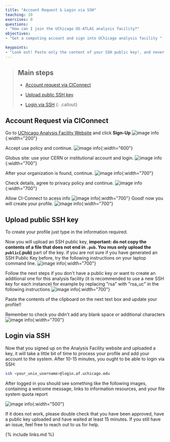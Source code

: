 ```yaml
---
title: "Account Request & Login via SSH"
teaching: 10
exercises: 0
questions:
- "How can I join the UChicago US-ATLAS analysis facility?"
objectives:
- "Get a computing account and sign into UChicago analysis facility "

keypoints:
- "Look out! Paste only the content of your SSH public key!, and never share the content of your SSH private key!"
---
```


> ## Main steps
>
> - <a href="#account">Account request via CIConnect</a>
>
> - <a href="#key">Upload public SSH key</a>
>
> - <a href="#login">Login via SSH</a>
{: .callout}

<!------------------------------------------------------------------------------------->
<!------------------------------ Account request -------------------------------------->
<h2 id="account">Account Request via CIConnect</h2>


Go to <a href="https://af.uchicago.edu">UChicago Analysis Facility Website</a> and click <strong>Sign-Up</strong>
![image info](./../fig/i_a1signup_NEW.png/){:width="200"}

Accept use policy and continue.
![image info](./../fig/i_a2policy.png/){:width="600"}

Globus site: use your CERN or institutional account and login.
![image info](./../fig/i_a3organiz.png){:width="700"}

After your organization is found, continue.
![image info](./../fig/i_a3organizlog.png){:width="700"}

Check details, agree to privacy policy and continue.
![image info](./../fig/i_a4details.png){:width="700"}

Allow CI-Connect to acess info
![image info](./../fig/i_a5useinfo.png){:width="700"}
Good! now you will create your profile.
![image info](./../fig/i_a6profile.png){:width="700"}

<!------------------------------------------------------------------------------------->
<!------------------------------ Upload public ssh key--------------------------------->

<h2 id="key">Upload public SSH key</h2>

To create your profile just type in the information required.

Now you will upload an SSH public key, **important: do not copy the contents of a file that does not end in `.pub`. You mus only upload the `public`(.pub)** part of the key.
if you are not sure if you have generated an SSH Public Key before, try the following instructions on your laptop command line.
![image info](./../fig/i_a7oldkey.png){:width="700"}

Follow the next steps if you don't have a public key or want to create an additional one for this analysis facility (it is recommended to use a new SSH key for each instance) for example by replacing "rsa" with "rsa_uc" in the following instructions
![image info](./../fig/i_a8newkey.png){:width="700"}

Paste the contents of the clipboard on the next text box and update your profile!!

Remember to check you didn't add any blank space or additional characters
![image info](./../fig/i_a9pastekey.png){:width="700"}


<!------------------------------------------------------------------------------------->
<!------------------------------ login via ssh--------------------------------->
<h2 id="login">Login via SSH</h2>

Now that you signed up on the Analysis Facility website and uploaded a key, it will take a little bit of time to process your profile and add your account to the system. After 10-15 minutes, you ought to be able to login via SSH:

```bash
ssh <your_unix_username>@login.af.uchicago.edu
```
After logged in you should see something like the following images, containing a welcome message, links to information resources, and your file system quota report

![image info](./../fig/i_a10insshlogo.png){:width="500"}

If it does not work, please double check that you have been approved, have a public key uploaded and have waited at least 15 minutes. If you still have an issue, feel free to reach out to us for help.


<!----------------------------------- fin --------------------------------------------->
{% include links.md %}

